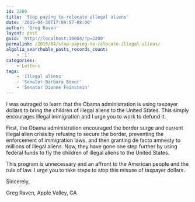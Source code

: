 ```yaml
---
id: 2200
title: 'Stop paying to relocate illegal aliens'
date: '2015-04-30T17:09:57-08:00'
author: 'Greg Raven'
layout: post
guid: 'http://localhost:10004/?p=2200'
permalink: /2015/04/stop-paying-to-relocate-illegal-aliens/
algolia_searchable_posts_records_count:
    - '1'
categories:
    - Letters
tags:
    - 'illegal aliens'
    - 'Senator Barbara Boxer'
    - 'Senator Dianne Feinstein'
---
```


I was outraged to learn that the Obama administration is using taxpayer dollars to bring the children of illegal aliens to the United States. This simply encourages illegal immigration and I urge you to work to defund it.

First, the Obama administration encouraged the border surge and current illegal alien crisis by refusing to secure the border, preventing the enforcement of immigration laws, and then granting de facto amnesty to millions of illegal aliens. Now, they have gone one step further by using federal funds to fly the children of illegal aliens to the United States.

This program is unnecessary and an affront to the American people and the rule of law. I urge you to take steps to stop this misuse of taxpayer dollars.

Sincerely,

Greg Raven, Apple Valley, CA